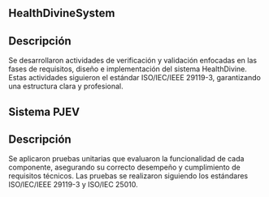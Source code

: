 ## HealthDivineSystem
## Descripción
Se desarrollaron actividades de verificación y validación enfocadas en las fases de requisitos, diseño e implementación del sistema HealthDivine. Estas actividades siguieron el estándar ISO/IEC/IEEE 29119-3, garantizando una estructura clara y profesional.

## Sistema PJEV
## Descripción
Se aplicaron pruebas unitarias que evaluaron la funcionalidad de cada componente, asegurando su correcto desempeño y cumplimiento de requisitos técnicos. Las pruebas se realizaron siguiendo los estándares ISO/IEC/IEEE 29119-3 y ISO/IEC 25010.
